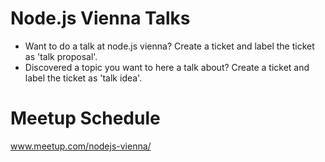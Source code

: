 # Node.js Vienna Talks
* Want to do a talk at node.js vienna? Create a ticket and label the ticket as 'talk proposal'.
* Discovered a topic you want to here a talk about? Create a ticket and label the ticket as 'talk idea'.

# Meetup Schedule
www.meetup.com/nodejs-vienna/
